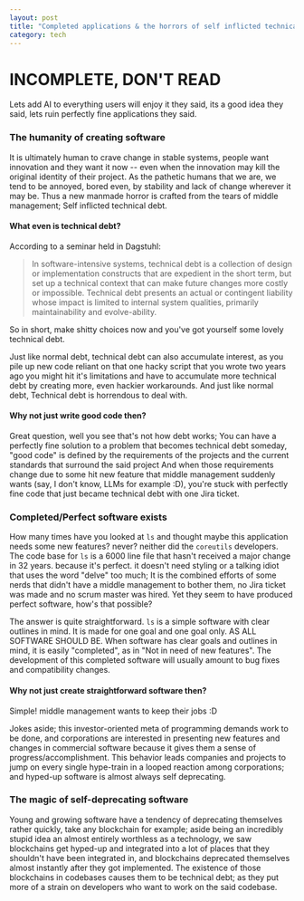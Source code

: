```yaml
---
layout: post
title: "Completed applications & the horrors of self inflicted technical debt"
category: tech
---
```

# INCOMPLETE, DON'T READ


Lets add AI to everything users will enjoy it they said, its a good idea they said, lets ruin perfectly fine applications they said.


### The humanity of creating software

It is ultimately human to crave change in stable systems, people want innovation and they want it now -- even when the innovation may kill the original identity of their project.
As the pathetic humans that we are, we tend to be annoyed, bored even, by stability and lack of change wherever it may be. Thus a new manmade horror is crafted from the tears of middle management; Self inflicted technical debt.

#### What even is technical debt?
According to a seminar held in Dagstuhl:

> In software-intensive systems, technical debt is a collection of design or implementation constructs that are expedient in the short term, but set up a technical context that can make future changes more costly or impossible. Technical debt presents an actual or contingent liability whose impact is limited to internal system qualities, primarily maintainability and evolve-ability.

So in short, make shitty choices now and you've got yourself some lovely technical debt.

Just like normal debt, technical debt can also accumulate interest, as you pile up new code reliant on that one hacky script that you wrote two years ago you might hit it's limitations and have to accumulate more technical debt by creating more, even hackier workarounds. And just like normal debt, Technical debt is horrendous to deal with.

#### Why not just write good code then?

Great question, well you see that's not how debt works; You can have a perfectly fine solution to a problem that becomes technical debt someday, "good code" is defined by the requirements of the projects and the current standards that surround the said project
And when those requirements change due to some hit new feature that middle management suddenly wants (say, I don't know, LLMs for example :D), you're stuck with perfectly fine code that just became technical debt with one Jira ticket.

### Completed/Perfect software exists

How many times have you looked at `ls` and thought maybe this application needs some new features? never? neither did the `coreutils` developers.
The code base for `ls` is a 6000 line file that hasn't received a major change in 32 years. because it's perfect. it doesn't need styling or a talking idiot that uses the word "delve" too much; It is the combined efforts of some nerds that didn't have a middle management to bother them, no Jira ticket was made and no scrum master was hired. Yet they seem to have produced perfect software, how's that possible?

The answer is quite straightforward. `ls` is a simple software with clear outlines in mind. It is made for one goal and one goal only. AS ALL SOFTWARE SHOULD BE.
When software has clear goals and outlines in mind, it is easily "completed", as in "Not in need of new features". The development of this completed software will usually amount to bug fixes and compatibility changes.

#### Why not just create straightforward software then?

Simple! middle management wants to keep their jobs :D

Jokes aside; this investor-oriented meta of programming demands work to be done, and corporations are interested in presenting new features and changes in commercial software because it gives them a sense of progress/accomplishment.
This behavior leads companies and projects to jump on every single hype-train in a looped reaction among corporations; and hyped-up software is almost always self deprecating.

### The magic of self-deprecating software

Young and growing software have a tendency of deprecating themselves rather quickly, take any blockchain for example; aside being an incredibly stupid idea an almost entirely worthless as a technology, we saw blockchains get hyped-up and integrated into a lot of places that they shouldn't have been integrated in, and blockchains deprecated themselves almost instantly after they got implemented.
The existence of those blockchains in codebases causes them to be technical debt; as they put more of a strain on developers who want to work on the said codebase.

